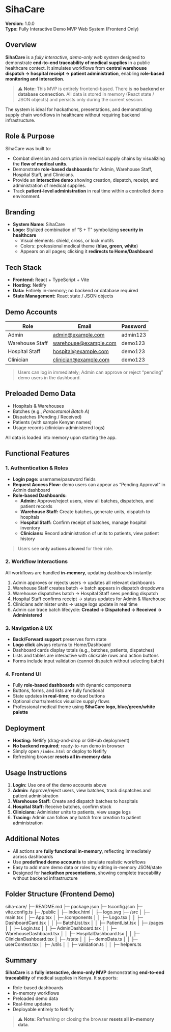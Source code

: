 # SihaCare

**Version:** 1.0.0  
**Type:** Fully Interactive Demo MVP Web System (Frontend Only)

## Overview
**SihaCare** is a *fully interactive, demo-only web system* designed to demonstrate **end-to-end traceability of medical supplies** in a public healthcare context. It simulates workflows from **central warehouse dispatch → hospital receipt → patient administration**, enabling **role-based monitoring and interaction**.

> ⚠️ **Note:** This MVP is entirely frontend-based. There is **no backend or database connection**. All data is stored in memory (React state / JSON objects) and persists only during the current session.

The system is ideal for hackathons, presentations, and demonstrating supply chain workflows in healthcare without requiring backend infrastructure.

## Role & Purpose
SihaCare was built to:
- Combat diversion and corruption in medical supply chains by visualizing the **flow of medical units**.
- Demonstrate **role-based dashboards** for Admin, Warehouse Staff, Hospital Staff, and Clinicians.
- Provide an **interactive demo** showing creation, dispatch, receipt, and administration of medical supplies.
- Track **patient-level administration** in real time within a controlled demo environment.

## Branding
- **System Name:** SihaCare  
- **Logo:** Stylized combination of “S + T” symbolizing **security in healthcare**  
  - Visual elements: shield, cross, or lock motifs  
  - Colors: professional medical theme (**blue, green, white**)  
  - Appears on all pages; clicking it **redirects to Home/Dashboard**

## Tech Stack
- **Frontend:** React + TypeScript + Vite  
- **Hosting:** Netlify  
- **Data:** Entirely in-memory; no backend or database required  
- **State Management:** React state / JSON objects

## Demo Accounts

| Role              | Email                   | Password   |
|------------------|------------------------|------------|
| Admin             | admin@example.com       | admin123   |
| Warehouse Staff   | warehouse@example.com   | demo123    |
| Hospital Staff    | hospital@example.com    | demo123    |
| Clinician         | clinician@example.com   | demo123    |

> Users can log in immediately; Admin can approve or reject “pending” demo users in the dashboard.

## Preloaded Demo Data

- Hospitals & Warehouses  
- Batches (e.g., *Paracetamol Batch A*)  
- Dispatches (Pending / Received)  
- Patients (with sample Kenyan names)  
- Usage records (clinician-administered logs)

All data is loaded into memory upon starting the app.

## Functional Features

### 1. Authentication & Roles

- **Login page:** username/password fields  
- **Request Access Flow:** demo users can appear as “Pending Approval” in Admin dashboard  
- **Role-based Dashboards:**  
  - **Admin:** Approve/reject users, view all batches, dispatches, and patient records  
  - **Warehouse Staff:** Create batches, generate units, dispatch to hospitals  
  - **Hospital Staff:** Confirm receipt of batches, manage hospital inventory  
  - **Clinicians:** Record administration of units to patients, view patient history  

> Users see **only actions allowed** for their role.

### 2. Workflow Interactions
All workflows are handled **in-memory**, updating dashboards instantly:
1. Admin approves or rejects users → updates all relevant dashboards  
2. Warehouse Staff creates batch → batch appears in dispatch dropdowns  
3. Warehouse dispatches batch → Hospital Staff sees pending dispatch  
4. Hospital Staff confirms receipt → status updates for Admin & Warehouse  
5. Clinicians administer units → usage logs update in real time  
6. Admin can trace batch lifecycle: **Created → Dispatched → Received → Administered**

### 3. Navigation & UX
- **Back/Forward support** preserves form state  
- **Logo click** always returns to Home/Dashboard  
- Dashboard cards display totals (e.g., batches, patients, dispatches)  
- Lists and tables are interactive with clickable rows and action buttons  
- Forms include input validation (cannot dispatch without selecting batch)  

### 4. Frontend UI
- Fully **role-based dashboards** with dynamic components  
- Buttons, forms, and lists are fully functional  
- State updates **in real-time**; no dead buttons  
- Optional charts/metrics visualize supply flows  
- Professional medical theme using **SihaCare logo, blue/green/white palette**  

## Deployment
- **Hosting:** Netlify (drag-and-drop or GitHub deployment)  
- **No backend required**; ready-to-run demo in browser  
- Simply open `/index.html` or deploy to Netlify  
- Refreshing browser **resets all in-memory data**  

## Usage Instructions
1. **Login:** Use one of the demo accounts above  
2. **Admin:** Approve/reject users, view batches, track dispatches and patient administration  
3. **Warehouse Staff:** Create and dispatch batches to hospitals  
4. **Hospital Staff:** Receive batches, confirm stock  
5. **Clinicians:** Administer units to patients, view usage logs  
6. **Tracing:** Admin can follow any batch from creation to patient administration  

## Additional Notes
- All actions are **fully functional in-memory**, reflecting immediately across dashboards  
- Use **predefined demo accounts** to simulate realistic workflows  
- Easy to add more demo data or roles by editing in-memory JSON/state  
- Designed for **hackathon presentations**, showing complete traceability without backend infrastructure  

## Folder Structure (Frontend Demo)
siha-care/
├─ README.md
├─ package.json
├─ tsconfig.json
├─ vite.config.ts
├─ /public
│ ├─ index.html
│ ├─ logo.svg
├─ /src
│ ├─ main.tsx
│ ├─ App.tsx
│ ├─ /components
│ │ ├─ Logo.tsx
│ │ ├─ DashboardCard.tsx
│ │ ├─ BatchList.tsx
│ │ ├─ PatientList.tsx
│ ├─ /pages
│ │ ├─ Login.tsx
│ │ ├─ AdminDashboard.tsx
│ │ ├─ WarehouseDashboard.tsx
│ │ ├─ HospitalDashboard.tsx
│ │ ├─ ClinicianDashboard.tsx
│ ├─ /state
│ │ ├─ demoData.ts
│ │ ├─ userContext.tsx
│ ├─ /utils
│ │ ├─ validation.ts
│ │ ├─ helpers.ts

## Summary
**SihaCare** is a **fully interactive, demo-only MVP** demonstrating **end-to-end traceability** of medical supplies in Kenya. It supports:

- Role-based dashboards  
- In-memory workflows  
- Preloaded demo data  
- Real-time updates  
- Deployable entirely to Netlify  

> ⚠️ **Note:** Refreshing or closing the browser **resets all in-memory data**.

